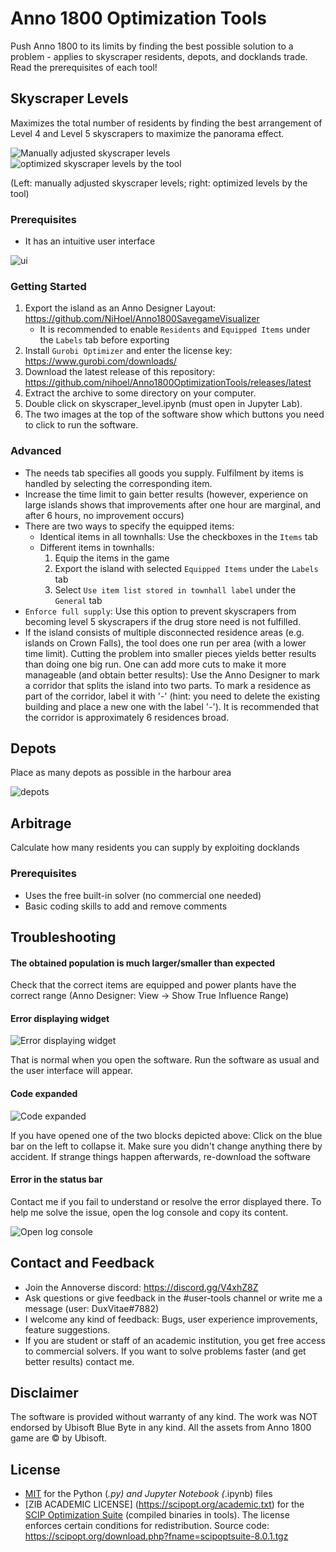 # Anno 1800 Optimization Tools
Push Anno 1800 to its limits by finding the best possible solution to a problem - applies to skyscraper residents, depots, and docklands trade.
Read the prerequisites of each tool!


## Skyscraper Levels
Maximizes the total number of residents by finding the best arrangement of Level 4 and Level 5 skyscrapers to maximize the panorama effect.

![Manually adjusted skyscraper levels](imgs/skyscrapers_manual.png) ![optimized skyscraper levels by the tool](imgs/skyscrapers_optimal.png)

(Left: manually adjusted skyscraper levels; right: optimized levels by the tool)

### Prerequisites
* It has an intuitive user interface

![ui](imgs/skyscraper_levels_ui.png)

### Getting Started
1. Export the island as an Anno Designer Layout: https://github.com/NiHoel/Anno1800SavegameVisualizer
   * It is recommended to enable `Residents` and `Equipped Items` under the `Labels` tab before exporting
2. Install `Gurobi Optimizer` and enter the license key: https://www.gurobi.com/downloads/
3. Download the latest release of this repository: https://github.com/nihoel/Anno1800OptimizationTools/releases/latest
4. Extract the archive to some directory on your computer.
5. Double click on skyscraper_level.ipynb (must open in Jupyter Lab).
6. The two images at the top of the software show which buttons you need to click to run the software.

### Advanced
* The needs tab specifies all goods you supply. Fulfilment by items is handled by selecting the corresponding item.
* Increase the time limit to gain better results (however, experience on large islands shows that improvements after one hour are marginal, and after 6 hours, no improvement occurs)
* There are two ways to specify the equipped items:
    * Identical items in all townhalls: Use the checkboxes in the `Items` tab
    * Different items in townhalls: 
        1. Equip the items in the game
        2. Export the island with selected `Equipped Items` under the `Labels` tab
        3. Select `Use item list stored in townhall label` under the `General` tab
* `Enforce full supply`: Use this option to prevent skyscrapers from becoming level 5 skyscrapers if the drug store need is not fulfilled.
* If the island consists of multiple disconnected residence areas (e.g. islands on Crown Falls), the tool does one run per area (with a lower time limit). Cutting the problem into smaller pieces yields better results than doing one big run. One can add more cuts to make it more manageable (and obtain better results): Use the Anno Designer to mark a corridor that splits the island into two parts. To mark a residence as part of the corridor, label it with '-' (hint: you need to delete the existing building and place a new one with the label '-'). It is recommended that the corridor is approximately 6 residences broad.


## Depots
Place as many depots as possible in the harbour area

![depots](imgs/depots.png)


## Arbitrage
Calculate how many residents you can supply by exploiting docklands

### Prerequisites
* Uses the free built-in solver (no commercial one needed)
* Basic coding skills to add and remove comments



## Troubleshooting
#### The obtained population is much larger/smaller than expected
Check that the correct items are equipped and power plants have the correct range (Anno Designer: View -> Show True Influence Range) 

#### Error displaying widget
![Error displaying widget](imgs/error_display_widget.png)

That is normal when you open the software. Run the software as usual and the user interface will appear.

#### Code expanded
![Code expanded](imgs/code_expanded.png)

If you have opened one of the two blocks depicted above: Click on the blue bar on the left to collapse it. Make sure you didn't change anything there by accident. If strange things happen afterwards, re-download the software

#### Error in the status bar
Contact me if you fail to understand or resolve the error displayed there. To help me solve the issue, open the log console and copy its content.

![Open log console](imgs/show_log_console.png)

## Contact and Feedback
* Join the Annoverse discord: https://discord.gg/V4xhZ8Z
* Ask questions or give feedback in the #user-tools channel or write me a message (user: DuxVitae#7882)
* I welcome any kind of feedback: Bugs, user experience improvements, feature suggestions.
* If you are student or staff of an academic institution, you get free access to commercial solvers. If you want to solve problems faster (and get better results) contact me. 


## Disclaimer
The software is provided without warranty of any kind. The work was NOT endorsed by Ubisoft Blue Byte in any kind. All the assets from Anno 1800 game are © by Ubisoft.


## License
* [MIT](https://github.com/AnnoDesigner/anno-designer/blob/master/LICENSE) for the Python (*.py) and Jupyter Notebook (*.ipynb) files
* [ZIB ACADEMIC LICENSE] (https://scipopt.org/academic.txt) for the [SCIP Optimization Suite](https://scipopt.org/index.php) (compiled binaries in tools). The license enforces certain conditions for redistribution. Source code: https://scipopt.org/download.php?fname=scipoptsuite-8.0.1.tgz
